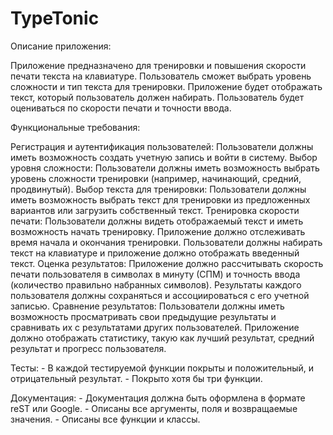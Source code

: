 # TypeTonic
Описание приложения:

  Приложение предназначено для тренировки и повышения скорости печати текста на клавиатуре.
  Пользователь сможет выбрать уровень сложности и тип текста для тренировки.
  Приложение будет отображать текст, который пользователь должен набирать.
  Пользователь будет оцениваться по скорости печати и точности ввода.
  
Функциональные требования:
  
  Регистрация и аутентификация пользователей:
  Пользователи должны иметь возможность создать учетную запись и войти в систему.
  Выбор уровня сложности:
  Пользователи должны иметь возможность выбрать уровень сложности тренировки (например, начинающий, средний, продвинутый).
  Выбор текста для тренировки:
  Пользователи должны иметь возможность выбрать текст для тренировки из предложенных вариантов или загрузить собственный текст.
  Тренировка скорости печати:
  Пользователи должны видеть отображаемый текст и иметь возможность начать тренировку.
  Приложение должно отслеживать время начала и окончания тренировки.
  Пользователи должны набирать текст на клавиатуре и приложение должно отображать введенный текст.
  Оценка результатов:
  Приложение должно рассчитывать скорость печати пользователя в символах в минуту (СПМ) и точность ввода (количество правильно набранных символов).
  Результаты каждого пользователя должны сохраняться и ассоциироваться с его учетной записью.
  Сравнение результатов:
  Пользователи должны иметь возможность просматривать свои предыдущие результаты и сравнивать их с результатами других пользователей.
  Приложение должно отображать статистику, такую как лучший результат, средний результат и прогресс пользователя.
  
Тесты: - В каждой тестируемой функции покрыты и положительный, и отрицательный результат. - Покрыто хотя бы три функции.

Документация: - Документация должна быть оформлена в формате reST или Google. - Описаны все аргументы, поля и возвращаемые значения. - Описаны все функции и классы.
